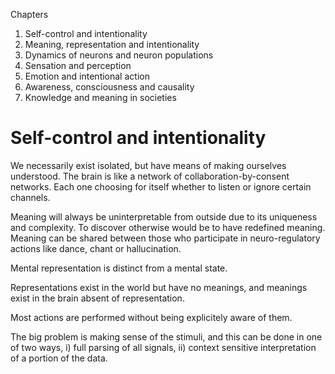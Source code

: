 Chapters
1. Self-control and intentionality
1. Meaning, representation and intentionality
1. Dynamics of neurons and neuron populations
1. Sensation and perception
1. Emotion and intentional action
1. Awareness, consciousness and causality
1. Knowledge and meaning in societies
# Self-control and intentionality
 We necessarily exist isolated, but have means of making ourselves understood.
 The brain is like a network of collaboration-by-consent networks. Each one choosing for itself whether to listen or ignore certain channels.

Meaning will always be uninterpretable from outside due to its uniqueness and complexity. To discover otherwise would be to have redefined meaning.
Meaning can be shared between those who participate in neuro-regulatory actions like dance, chant or hallucination.

Mental representation is distinct from a mental state.

Representations exist in the world but have no meanings, and meanings exist in the brain absent of representation.

Most actions are performed without being explicitely aware of them.

The big problem is making sense of the stimuli, and this can be done in one of two ways, i) full parsing of all signals, ii) context sensitive interpretation of a portion of the data.
